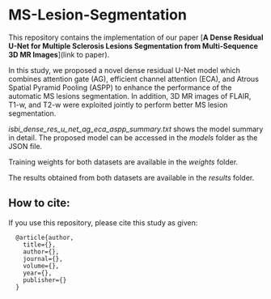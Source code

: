 # MS-Lesion-Segmentation

This repository contains the implementation of our paper [__A Dense Residual U-Net for Multiple Sclerosis Lesions Segmentation from Multi-Sequence 3D MR Images__](link to paper).

In this study, we proposed a novel dense residual U-Net model which combines attention gate (AG), efficient channel attention (ECA), and Atrous Spatial Pyramid Pooling (ASPP) to enhance the performance of the automatic MS lesions segmentation. In addition, 3D MR images of FLAIR, T1-w, and T2-w were exploited jointly to perform better MS lesion segmentation.

_isbi_dense_res_u_net_ag_eca_aspp_summary.txt_ shows the model summary in detail.  The proposed model can be accessed in the _models_ folder as the JSON file.

Training weights for both datasets are available in the _weights_ folder.

The results obtained from both datasets are available in the _results_ folder.

## How to cite:
If you use this repository, please cite this study as given:
```
  @article{author,
    title={},
    author={},
    journal={},
    volume={},
    year={},
    publisher={}
  }
```
